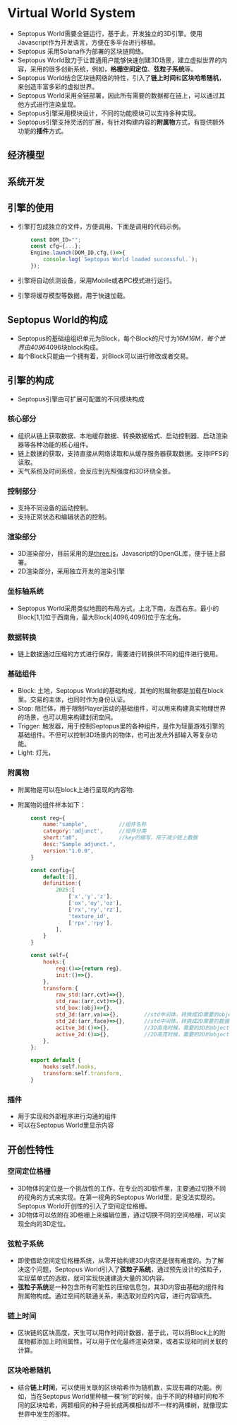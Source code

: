 # Virtual World System

* Septopus World需要全链运行，基于此，开发独立的3D引擎。使用Javascript作为开发语言，方便在多平台进行移植。
* Septopus 采用Solana作为部署的区块链网络。
* Septopus World致力于让普通用户能够快速创建3D场景，建立虚拟世界的内容，采用的很多创新系统，例如，**格栅空间定位**、**弦粒子系统**等。
* Septopus World结合区块链网络的特性，引入了**链上时间**和**区块哈希随机**，来创造丰富多彩的虚拟世界。
* Septopus World采用全链部署，因此所有需要的数据都在链上，可以通过其他方式进行渲染呈现。
* Septopus引擎采用模块设计，不同的功能模块可以支持多种实现。
* Septopus引擎支持灵活的扩展，有针对构建内容的**附属物**方式，有提供额外功能的**插件**方式。

## 经济模型

## 系统开发

## 引擎的使用

* 引擎打包成独立的文件，方便调用。下面是调用的代码示例。

    ```Javascript
        const DOM_ID="";
        const cfg={...};
        Engine.launch(DOM_ID,cfg,()=>{
            console.log(`Septopus World loaded successful.`);
        });
    ```

* 引擎将自动侦测设备，采用Mobile或者PC模式进行运行。
* 引擎将缓存模型等数据，用于快速加载。

## Septopus World的构成

* Septopus的基础组组织单元为Block，每个Block的尺寸为16M*16M，每个世界由4096*4096块block构成。
* 每个Block只能由一个拥有着，对Block可以进行修改或者交易。

## 引擎的构成

* Septopus引擎由可扩展可配置的不同模块构成

### 核心部分

* 组织从链上获取数据、本地缓存数据、转换数据格式、启动控制器、启动渲染器等各种功能的核心组件。
* 链上数据的获取，支持直接从网络读取和从缓存服务器获取数据。支持IPFS的读取。
* 天气系统及时间系统，会反应到光照强度和3D环绕全景。

### 控制部分

* 支持不同设备的运动控制。
* 支持正常状态和编辑状态的控制。

### 渲染部分

* 3D渲染部分，目前采用的是[three.js](https://threejs.org/)，Javascript的OpenGL库，便于链上部署。
* 2D渲染部分，采用独立开发的渲染引擎

### 坐标轴系统

* Septopus World采用类似地图的布局方式，上北下南，左西右东。最小的Block[1,1]位于西南角，最大Block[4096,4096]位于东北角。

### 数据转换

* 链上数据通过压缩的方式进行保存，需要进行转换供不同的组件进行使用。

### 基础组件

* Block: 土地，Septopus World的基础构成，其他的附属物都是加载在block里。交易的主体，也同时作为身份认证。
* Stop: 阻拦体，用于限制Player运动的基础组件，可以用来构建真实物理世界的场景，也可以用来构建封闭空间。
* Trigger: 触发器，用于控制Septopus里的各种组件，是作为轻量游戏引擎的基础组件。不但可以控制3D场景内的物体，也可出发点外部输入等复杂功能。
* Light: 灯光，

### 附属物

* 附属物是可以在block上进行呈现的内容物.
* 附属物的组件样本如下：

    ```Javascript
        const reg={
            name:"sample",          //组件名称
            category:'adjunct',     //组件分类
            short:"a0",             //key的缩写，用于减少链上数据
            desc:"Sample adjunct.",
            version:"1.0.0",
        }

        const config={
            default:[],
            definition:{
                2025:[
                    ['x','y','z'],
                    ['ox','oy','oz'],
                    ['rx','ry','rz'],
                    'texture_id',
                    ['rpx','rpy'],
                ],
            }
        }

        const self={
            hooks:{
                reg:()=>{return reg},
                init:()=>{},
            },
            transform:{
                raw_std:(arr,cvt)=>{},
                std_raw:(arr,cvt)=>{},
                std_box:(obj)=>{},
                std_3d:(arr,va)=>{},        //std中间体，转换成3D需要的object
                std_2d:(arr,face)=>{},      //std中间体，转换成2D需要的数据
                acitve_3d:()=>{},           //3D高亮时候，需要的3D的object
                active_2d:()=>{},           //2D高亮时候，需要的2D的object
            },
        };

        export default {
            hooks:self.hooks,
            transform:self.transform,
        }
    ```

### 插件

* 用于实现和外部程序进行沟通的组件
* 可以在Septopus World里显示内容

## 开创性特性

### 空间定位格栅

* 3D物体的定位是一个挑战性的工作，在专业的3D软件里，主要通过切换不同的视角的方式来实现。在第一视角的Septopus World里，是没法实现的。Septopus World开创性的引入了空间定位格栅。
* 3D物体可以依附在3D格栅上来编辑位置，通过切换不同的空间格栅，可以实现全向的3D定位。

### 弦粒子系统

* 即使借助空间定位格栅系统，从零开始构建3D内容还是很有难度的。为了解决这个问题，Septopus World引入了**弦粒子系统**，通过预先设计的弦粒子，实现菜单式的选取，就可实现快速建造大量的3D内容。
* **弦粒子系统**是一种包含所有可能性的压缩信息包，其3D内容由基础的组件和附属物构成。通过空间的联通关系，来选取对应的内容，进行内容填充。

### 链上时间

* 区块链的区块高度，天生可以用作时间计数器，基于此，可以将Block上的附属物都添加上时间属性，可以用于优化最终渲染效果，或者实现和时间关联的计算。

### 区块哈希随机

* 结合**链上时间**，可以使用关联的区块哈希作为随机数，实现有趣的功能。例如，当在Septopus World里种植一棵“树”的时候，由于不同的种植时间和不同的区块哈希，两颗相同的种子将长成两棵相似却不一样的两棵树，就像现实世界中发生的那样。